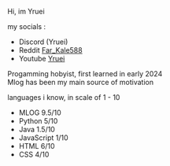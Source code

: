 Hi, im Yruei  
  
my socials :  
* Discord (Yruei)  
* Reddit [Far_Kale588](https://www.reddit.com/user/Far_Kale588/)  
* Youtube [Yruei](https://www.youtube.com/@Yruei_)  

Progamming hobyist, first learned in early 2024  
Mlog has been my main source of motivation

languages i know, in scale of 1 - 10    
  
- MLOG 9.5/10  
- Python 5/10  
- Java 1.5/10
- JavaScript 1/10 
- HTML 6/10  
- CSS 4/10  


